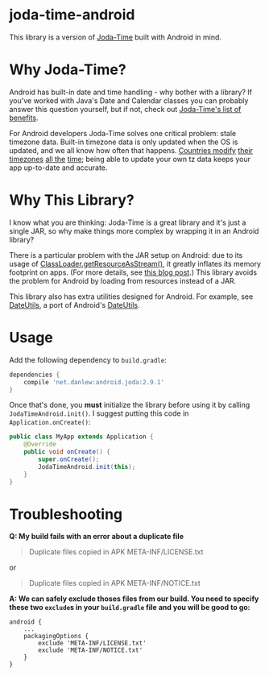 joda-time-android
=================

This library is a version of [Joda-Time](https://github.com/JodaOrg/joda-time) built with Android in mind.

Why Joda-Time?
==============

Android has built-in date and time handling - why bother with a library?  If you've worked with Java's Date and Calendar classes you can probably answer this question yourself, but if not, check out [Joda-Time's list of benefits](http://www.joda.org/joda-time/#Why_Joda-Time).

For Android developers Joda-Time solves one critical problem: stale timezone data.  Built-in timezone data is only updated when the OS is updated, and we all know how often that happens.  [Countries modify](http://www.bbc.co.uk/news/world-europe-15512177) [their timezones](http://www.heraldsun.com.au/news/breaking-news/samoa-to-move-the-international-dateline/story-e6frf7jx-1226051660380) [all the](http://www.indystar.com/apps/pbcs.dll/article?AID=/20070207/LOCAL190108/702070524/0/LOCAL) [time](http://uk.reuters.com/article/oilRpt/idUKBLA65048420070916); being able to update your own tz data keeps your app up-to-date and accurate.

Why This Library?
=================

I know what you are thinking: Joda-Time is a great library and it's just a single JAR, so why make things more complex by wrapping it in an Android library?

There is a particular problem with the JAR setup on Android: due to its usage of [ClassLoader.getResourceAsStream()](http://developer.android.com/reference/java/lang/ClassLoader.html#getResourceAsStream%28java.lang.String%29), it greatly inflates its memory footprint on apps.  (For more details, see [this blog post](http://blog.danlew.net/2013/08/20/joda_time_s_memory_issue_in_android/).)  This library avoids the problem for Android by loading from resources instead of a JAR.

This library also has extra utilities designed for Android.  For example, see [DateUtils](library/src/main/java/net/danlew/android/joda/DateUtils.java), a port of Android's [DateUtils](http://developer.android.com/reference/android/text/format/DateUtils.html).

Usage
=====

Add the following dependency to `build.gradle`:

```groovy
dependencies {
    compile 'net.danlew:android.joda:2.9.1'
}
```

Once that's done, you **must** initialize the library before using it by calling `JodaTimeAndroid.init()`. I suggest putting this code in `Application.onCreate()`:

```java
public class MyApp extends Application {
    @Override
    public void onCreate() {
        super.onCreate();
        JodaTimeAndroid.init(this);
    }
}
```

Troubleshooting
===============
__Q: My build fails with an error about a duplicate file__

> Duplicate files copied in APK META-INF/LICENSE.txt

or

> Duplicate files copied in APK META-INF/NOTICE.txt

__A: We can safely exclude thoses files from our build. You need to specify these two `exclude`s in your `build.gradle` file and you will be good to go:__

```
android {
    ...
    packagingOptions {
        exclude 'META-INF/LICENSE.txt'
        exclude 'META-INF/NOTICE.txt'
    }
}
```

